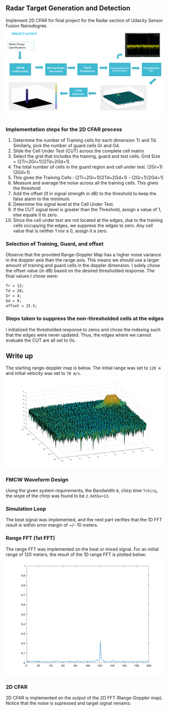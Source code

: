 ## Radar Target Generation and Detection
Implement 2D CFAR for final project for the Radar section of Udacity Sensor Fusion Nanodegree.
![](./images/project-layout.png)

### Implementation steps for the 2D CFAR process
1. Determine the number of Training cells for each dimension Tr and Td. Similarly, pick the number of guard cells Gr and Gd.
2. Slide the Cell Under Test (CUT) across the complete cell matrix
3. Select the grid that includes the training, guard and test cells. Grid Size = (2Tr+2Gr+1)(2Td+2Gd+1).
4. The total number of cells in the guard region and cell under test. (2Gr+1)(2Gd+1).
5. This gives the Training Cells : (2Tr+2Gr+1)(2Td+2Gd+1) - (2Gr+1)(2Gd+1)
6. Measure and average the noise across all the training cells. This gives the threshold
7. Add the offset (if in signal strength in dB) to the threshold to keep the false alarm to the minimum.
8. Determine the signal level at the Cell Under Test.
9. If the CUT signal level is greater than the Threshold, assign a value of 1, else equate it to zero.
10. Since the cell under test are not located at the edges, due to the training cells occupying the edges, we suppress the edges to zero. Any cell value that is neither 1 nor a 0, assign it a zero.

### Selection of Training, Guard, and offset
Observe that the provided Range-Doppler Map has a higher noise variance in the doppler axis than the range axis. This means we should use a larger amount of training and guard cells in the doppler dimension. I solely chose the offset value (in dB) based on the desired thresholded response. The final values I chose were:
```
Tr = 12;
Td = 28;
Gr = 4;
Gd = 8;
offset = 15.5;
```

### Steps taken to suppress the non-thresholded cells at the edges
I initialized the thresholded response to zeros and chose the indexing such that the edges were never updated. Thus, the edges where we cannot evaluate the CUT are all set to 0s.

## Write up
The starting range-doppler map is below. The initial range was set to `120 m` and initial velocity was set to `70 m/s`.
![](./images/2D-CFAR-signal.png)

### FMCW Waveform Design
Using the given system requirements, the Bandwidth `B`, chirp time `Tchirp`, the slope of the chirp was found to be `2.0455e+13`.

### Simulation Loop
The beat signal was implemented, and the next part verifies that the 1D FFT result is within error margin of +/- 10 meters.

### Range FFT (1st FFT)
The range FFT was implemented on the beat or mixed signal. For an initial range of 120 meters, the result of the 1D range FFT is plotted below:
![](./images/1D-range-FFT.png)

### 2D CFAR
2D CFAR is implemented on the output of the 2D FFT (Range-Doppler map). Notice that the noise is supressed and target signal remains:
